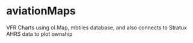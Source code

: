# aviationMaps
VFR Charts using ol.Map, mbtiles database, and also connects to Stratux AHRS data to plot ownship
